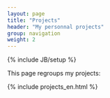 ```yaml
---
layout: page
title: "Projects"
header: "My personnal projects"
group: navigation
weight: 2
---
```

{% include JB/setup %}

This page regroups my projects:

{% include projects_en.html %}

